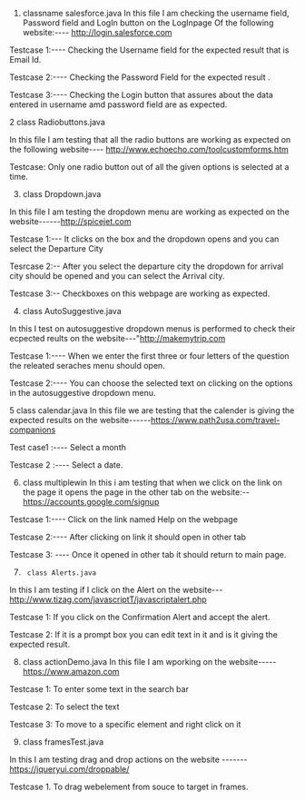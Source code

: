 1.   classname salesforce.java
	In this file I am checking the username field, Password field and LogIn button on the LogInpage Of the following website:----
 	http://login.salesforce.com

Testcase 1:---- Checking the Username field for the expected result that is Email Id.

Testcase 2:---- Checking the Password Field for the expected result .

Testcase 3:---- Checking the Login button that assures about the data entered in username amd password field are as expected.



2	class Radiobuttons.java
	
In this file I am testing that all the radio buttons are working as expected on the following website----
http://www.echoecho.com/toolcustomforms.htm

Testcase: Only one radio button  out of all the given options is selected at a time.


3.	class Dropdown.java

In this file I am testing the dropdown menu are working as expected on the website------http://spicejet.com

Testcase 1:--- It clicks on the box and the dropdown opens and you can select the Departure City	

Tesrcase 2:-- After you select the departure city the dropdown for arrival city should be opened and you can select the Arrival city.

Testcase 3:-- Checkboxes on this webpage are working as expected.


4. 	class AutoSuggestive.java

In this I test on autosuggestive dropdown menus is performed to check their ecpected reults on the website---"http://makemytrip.com		

Testcase 1:---- When we enter the first three or four letters of the question the releated seraches menu should open.

Testcase 2:---- You can choose the selected text on clicking on the options in the autosuggestive dropdown menu.   



5	class calendar.java
	In this file we are testing that the calender is giving the expected results on the website------https://www.path2usa.com/travel-companions

Test case1 :---- Select a month		

Testcase 2 :---- Select a date.


6.	class multiplewin
	In this i am testing that when we click on the link on the page it opens the page in the other tab on the website:--
https://accounts.google.com/signup

Testcase 1:---- Click on the link named Help on the webpage

Testcase 2:---- After clicking on link it should open in other tab

Testcase 3: ---- Once it opened in other tab it should return to main page.


7.  	class Alerts.java

In this I am testing if I click on the Alert on the website---http://www.tizag.com/javascriptT/javascriptalert.php

Testcase 1: If you click on the Confirmation Alert and accept the alert.	

Testcase 2: If it is a prompt box you can edit text in it and is it giving the expected result.

8. class  actionDemo.java
In this file I am wporking on the website----- https://www.amazon.com

Testcase 1: To enter some text in the search bar 

Testcase 2: To select the text

Testcase 3: To move to a specific element and right click on it 

9. class framesTest.java

In this I am testing drag and drop actions on the website -------https://jqueryui.com/droppable/

Testcase 1. To drag webelement from souce to target in frames.
